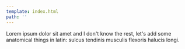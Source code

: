 ```yaml
---
template: index.html
path: ''
---
```


Lorem ipsum dolor sit amet and I don't know the rest, let's add some anatomical things in latin: sulcus tendinis musculis flexoris halucis longi.